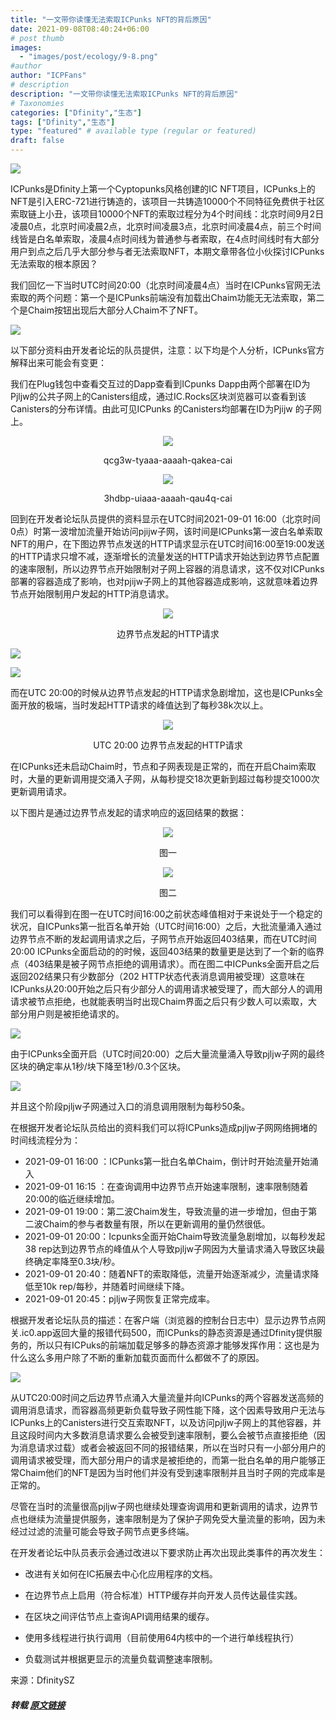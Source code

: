 ```yaml
---
title: "一文带你读懂无法索取ICPunks NFT的背后原因"
date: 2021-09-08T08:40:24+06:00
# post thumb
images:
  - "images/post/ecology/9-8.png"
#author
author: "ICPFans"
# description
description: "一文带你读懂无法索取ICPunks NFT的背后原因"
# Taxonomies
categories: ["Dfinity","生态"]
tags: ["Dfinity","生态"]
type: "featured" # available type (regular or featured)
draft: false
---
```


![](https://mmbiz.qpic.cn/mmbiz_jpg/pTd1PaaakaTQ27rvdTGuZ9Ec5Q1OYRK8iafrPb7WN3TZFLkJxwK3Y2blyicP9ibQz6S3icarExLDlBfZdH8IyVF20w/640?wx_fmt=jpeg)

ICPunks是Dfinity上第一个Cyptopunks风格创建的IC NFT项目，ICPunks上的NFT是引入ERC-721进行铸造的，该项目一共铸造10000个不同特征免费供于社区索取链上小丑，该项目10000个NFT的索取过程分为4个时间线：北京时间9月2日凌晨0点，北京时间凌晨2点，北京时间凌晨3点，北京时间凌晨4点，前三个时间线皆是白名单索取，凌晨4点时间线为普通参与者索取，在4点时间线时有大部分用户到点之后几乎大部分参与者无法索取NFT，本期文章带各位小伙探讨ICPunks无法索取的根本原因？



我们回忆一下当时UTC时间20:00（北京时间凌晨4点）当时在ICPunks官网无法索取的两个问题：第一个是ICPunks前端没有加载出Chaim功能无无法索取，第二个是Chaim按钮出现后大部分人Chaim不了NFT。



![](https://mmbiz.qpic.cn/mmbiz_png/pTd1PaaakaTQ27rvdTGuZ9Ec5Q1OYRK8Nnexn79YvLQhASBQRLLSt3UZTVUdP7kfhQJFC8rsMwRC30NHzzQx9A/640?wx_fmt=png)



以下部分资料由开发者论坛的队员提供，注意：以下均是个人分析，ICPunks官方解释出来可能会有变更：



我们在Plug钱包中查看交互过的Dapp查看到ICpunks Dapp由两个部署在ID为Pjljw的公共子网上的Canisters组成，通过IC.Rocks区块浏览器可以查看到该Canisters的分布详情。由此可见ICPunks 的Canisters均部署在ID为Pjijw 的子网上。

 <center>

![](https://mmbiz.qpic.cn/mmbiz_png/pTd1PaaakaTQ27rvdTGuZ9Ec5Q1OYRK8mYpibMibkdMMfqaLSqwOBAh7ibiaq49mY3uRibsyAhqiaHms6IlZIBiatAn8g/640?wx_fmt=png&tp=webp&wxfrom=5&wx_lazy=1&wx_co=1)

qcg3w-tyaaa-aaaah-qakea-cai

</center>

<center> 

![](https://mmbiz.qpic.cn/mmbiz_png/pTd1PaaakaTQ27rvdTGuZ9Ec5Q1OYRK8oHETMMzFM4icF57EwqbW6fctanGvhJ6hlcnia9jzxDNSdSUiaqw2Fibacw/640?wx_fmt=png)

3hdbp-uiaaa-aaaah-qau4q-cai

</center> 

回到在开发者论坛队员提供的资料显示在UTC时间2021-09-01 16:00（北京时间0点）时第一波增加流量开始访问pjijw子网，该时间是ICPunks第一波白名单索取NFT的用户，在下图边界节点发送的HTTP请求显示在UTC时间16:00至19:00发送的HTTP请求只增不减，逐渐增长的流量发送的HTTP请求开始达到边界节点配置的速率限制，所以边界节点开始限制对子网上容器的消息请求，这不仅对ICPunks部署的容器造成了影响，也对pjijw子网上的其他容器造成影响，这就意味着边界节点开始限制用户发起的HTTP消息请求。

<center>

![](https://mmbiz.qpic.cn/mmbiz_png/pTd1PaaakaTQ27rvdTGuZ9Ec5Q1OYRK8gGjYAVtzC98VSRriaCNFCqgVJhw1jtQQ7eHI0xFrPsDjO9QeG1UXy8g/640?wx_fmt=png)

边界节点发起的HTTP请求

</center>



![](https://mmbiz.qpic.cn/mmbiz_png/pTd1PaaakaTQ27rvdTGuZ9Ec5Q1OYRK8rFZZicOP6iaWjuGiaNvsS3D6wv9XYxWyqekkia5YILXRMDwE0LFL7eOPwA/640?wx_fmt=png)



![](https://mmbiz.qpic.cn/mmbiz_png/pTd1PaaakaTQ27rvdTGuZ9Ec5Q1OYRK8ECRpAED5ayNgLXVA1zHSpQibTUmvzZzsSGYgZJAjw1yp2iaGRm9pQtcQ/640?wx_fmt=png)



而在UTC 20:00的时候从边界节点发起的HTTP请求急剧增加，这也是ICPunks全面开放的极端，当时发起HTTP请求的峰值达到了每秒38k次以上。

<center> 

![](https://mmbiz.qpic.cn/mmbiz_png/pTd1PaaakaTQ27rvdTGuZ9Ec5Q1OYRK8zCyjRSQwkrpDy1NVazqFIhQkNXjMC9PTcCSlUM24Bcj0JgpTpDQ5hg/640?wx_fmt=png)

UTC 20:00 边界节点发起的HTTP请求

</center> 

在ICPunks还未启动Chaim时，节点和子网表现是正常的，而在开启Chaim索取时，大量的更新调用提交涌入子网，从每秒提交18次更新到超过每秒提交1000次更新调用请求。

 

以下图片是通过边界节点发起的请求响应的返回结果的数据：

<center>

![](https://mmbiz.qpic.cn/mmbiz_png/pTd1PaaakaTQ27rvdTGuZ9Ec5Q1OYRK8HMxM232XtOuRqJJY8OWZlibFiczcj1UK1coZYWv5FRMZeUWYUb2xLGSQ/640?wx_fmt=png)

图一



![](https://mmbiz.qpic.cn/mmbiz_png/pTd1PaaakaTQ27rvdTGuZ9Ec5Q1OYRK8qUU1ZSEYlibQH5cElyicFHeGTk1JReKJDzjU163Nr2nxUKgtICOy93Rg/640?wx_fmt=png)

图二

</center> 


我们可以看得到在图一在UTC时间16:00之前状态峰值相对于来说处于一个稳定的状况，自ICPunks第一批百名单开始（UTC时间16:00）之后，大批流量涌入通过边界节点不断的发起调用请求之后，子网节点开始返回403结果，而在UTC时间20:00 ICPunks全面启动的的时候，返回403结果的数量更是达到了一个新的临界点（403结果是被子网节点拒绝的调用请求）。而在图二中ICPunks全面开启之后返回202结果只有少数部分（202 HTTP状态代表消息调用被受理）这意味在ICPunks从20:00开始之后只有少部分人的调用请求被受理了，而大部分人的调用请求被节点拒绝，也就能表明当时出现Chaim界面之后只有少数人可以索取，大部分用户则是被拒绝请求的。

 

![](https://mmbiz.qpic.cn/mmbiz_png/pTd1PaaakaTQ27rvdTGuZ9Ec5Q1OYRK8TbJISVHnCexdHDpvmiaOQjnicvbKf3dsjmXaBceUVLGJdXuDYBLPZFmg/640?wx_fmt=png)



由于ICPunks全面开启（UTC时间20:00）之后大量流量涌入导致pjljw子网的最终区块的确定率从1秒/块下降至1秒/0.3个区块。

 

![](https://mmbiz.qpic.cn/mmbiz_png/pTd1PaaakaTQ27rvdTGuZ9Ec5Q1OYRK8tj1qfI68kF5vI0A5ZdT3icNcYjKyeoIZcjGh11Pcw4JprobHicbojdWA/640?wx_fmt=png)



并且这个阶段pjljw子网通过入口的消息调用限制为每秒50条。



在根据开发者论坛队员给出的资料我们可以将ICPunks造成pjljw子网网络拥堵的时间线流程分为：



- 2021-09-01 16:00 ：ICPunks第一批白名单Chaim，倒计时开始流量开始涌入
- 2021-09-01 16:15 ：在查询调用中边界节点开始速率限制，速率限制随着20:00的临近继续增加。
- 2021-09-01 19:00：第二波Chaim发生，导致流量的进一步增加，但由于第二波Chaim的参与者数量有限，所以在更新调用的量仍然很低。
- 2021-09-01 20:00：Icpunks全面开始Chaim导致流量急剧增加，以每秒发起38 rep达到边界节点的峰值从个人导致pjljw子网因为大量请求涌入导致区块最终确定率降至0.3块/秒。
- 2021-09-01 20:40：随着NFT的索取降低，流量开始逐渐减少，流量请求降低至10k rep/每秒，并随着时间继续下降。
- 2021-09-01 20:45：pjljw子网恢复正常完成率。

根据开发者论坛队员的描述：在客户端（浏览器的控制台日志中）显示边界节点网关.ic0.app返回大量的报错代码500，而ICPunks的静态资源是通过Dfinity提供服务的，所以只有ICPuks的前端加载足够多的静态资源才能够发挥作用：这也是为什么这么多用户除了不断的重新加载页面而什么都做不了的原因。

 

![](https://mmbiz.qpic.cn/mmbiz_png/pTd1PaaakaTQ27rvdTGuZ9Ec5Q1OYRK8eMcRywBRo39bGZGW3enCZUm4iaaNljrE9kaYIdq1XkD54YtXdRoGQ9g/640?wx_fmt=png)


从UTC20:00时间之后边界节点涌入大量流量并向ICPunks的两个容器发送高频的调用消息请求，而容器高频更新负载导致子网性能下降，这个因素导致用户无法与ICPunks上的Canisters进行交互索取NFT，以及访问pjljw子网上的其他容器，并且这段时间内大多数消息请求要么会被受到速率限制，要么会被节点直接拒绝（因为消息请求过载）或者会被返回不同的报错结果，所以在当时只有一小部分用户的调用请求被受理，而大部分用户的请求是被拒绝的，而第一批白名单的用户能够正常Chaim他们的NFT是因为当时他们并没有受到速率限制并且当时子网的完成率是正常的。



尽管在当时的流量很高pjljw子网也继续处理查询调用和更新调用的请求，边界节点也继续为流量提供服务，速率限制是为了保护子网免受大量流量的影响，因为未经过过滤的流量可能会导致子网节点更多终端。



在开发者论坛中队员表示会通过改进以下要求防止再次出现此类事件的再次发生：



- 改进有关如何在IC拓展去中心化应用程序的文档。

- 在边界节点上启用（符合标准）HTTP缓存并向开发人员传达最佳实践。

- 在区块之间评估节点上查询API调用结果的缓存。

- 使用多线程进行执行调用（目前使用64内核中的一个进行单线程执行）

- 负载测试并根据更显示的流量负载调整速率限制。



来源：DfinitySZ

##### 转载 [原文链接](https://mp.weixin.qq.com/s/say5FmHoGkzMwDiLNOJCzg)